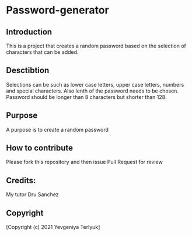 # Password-generator

## Introduction
This is a project that creates a random password based on the selection of characters that can be added.

## Desctibtion
 Selections can be such as lower case letters, upper case letters, numbers and special characters. Also lenth of the password needs to be chosen. Password should be longer than 8 characters but shorter than 128.

## Purpose
A purpose is to create a random password


## How to contribute
Please fork this repository and then issue Pull Request for review

## Credits:
My tutor Dru Sanchez

## Copyright
[Copyright (c) 2021 Yevgeniya Terlyuk]
